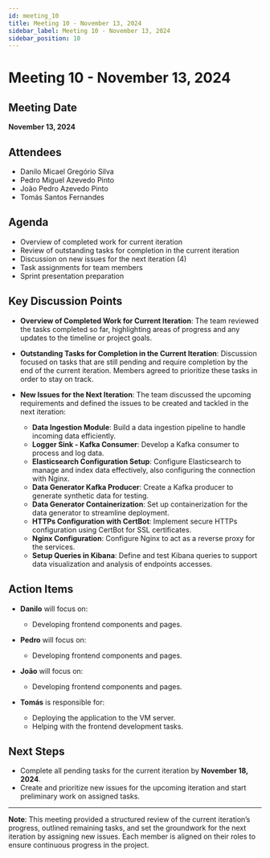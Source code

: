 ```yaml
---
id: meeting_10
title: Meeting 10 - November 13, 2024
sidebar_label: Meeting 10 - November 13, 2024
sidebar_position: 10
---
```


# Meeting 10 - November 13, 2024

## Meeting Date
**November 13, 2024**

## Attendees
- Danilo Micael Gregório Silva
- Pedro Miguel Azevedo Pinto
- João Pedro Azevedo Pinto
- Tomás Santos Fernandes

## Agenda
- Overview of completed work for current iteration
- Review of outstanding tasks for completion in the current iteration
- Discussion on new issues for the next iteration (4)
- Task assignments for team members
- Sprint presentation preparation

## Key Discussion Points
- **Overview of Completed Work for Current Iteration**: The team reviewed the tasks completed so far, highlighting areas of progress and any updates to the timeline or project goals.

- **Outstanding Tasks for Completion in the Current Iteration**: Discussion focused on tasks that are still pending and require completion by the end of the current iteration. Members agreed to prioritize these tasks in order to stay on track.

- **New Issues for the Next Iteration**: The team discussed the upcoming requirements and defined the issues to be created and tackled in the next iteration:
  - **Data Ingestion Module**: Build a data ingestion pipeline to handle incoming data efficiently.
  - **Logger Sink - Kafka Consumer**: Develop a Kafka consumer to process and log data.
  - **Elasticsearch Configuration Setup**: Configure Elasticsearch to manage and index data effectively, also configuring the connection with Nginx.
  - **Data Generator Kafka Producer**: Create a Kafka producer to generate synthetic data for testing.
  - **Data Generator Containerization**: Set up containerization for the data generator to streamline deployment.
  - **HTTPs Configuration with CertBot**: Implement secure HTTPs configuration using CertBot for SSL certificates.
  - **Nginx Configuration**: Configure Nginx to act as a reverse proxy for the services.
  - **Setup Queries in Kibana**: Define and test Kibana queries to support data visualization and analysis of endpoints accesses.

## Action Items
- **Danilo** will focus on:
  - Developing frontend components and pages.
  
- **Pedro** will focus on:
  - Developing frontend components and pages.

- **João** will focus on:
  - Developing frontend components and pages.

- **Tomás** is responsible for:
  - Deploying the application to the VM server.
  - Helping with the frontend development tasks.

## Next Steps
- Complete all pending tasks for the current iteration by **November 18, 2024**.
- Create and prioritize new issues for the upcoming iteration and start preliminary work on assigned tasks.

---

**Note**: This meeting provided a structured review of the current iteration’s progress, outlined remaining tasks, and set the groundwork for the next iteration by assigning new issues. Each member is aligned on their roles to ensure continuous progress in the project.